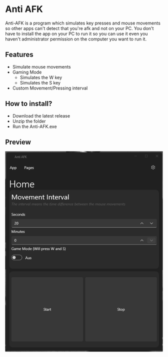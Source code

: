 # Anti AFK
Anti-AFK is a program which simulates key presses and mouse movements so other apps can't detect that you're afk and not on your PC. 
You don't have to install the app on your PC to run it so you can use it even you haven't administrator permission on the computer you want to run it.

## Features
- Simulate mouse movements
- Gaming Mode
   - Simulates the W key
   - Simulates the S key
- Custom Movement/Pressing interval

## How to install?

- Download the latest release
- Unzip the folder
- Run the Anti-AFK.exe

## Preview

![](anti-afk-preview-2.png)
